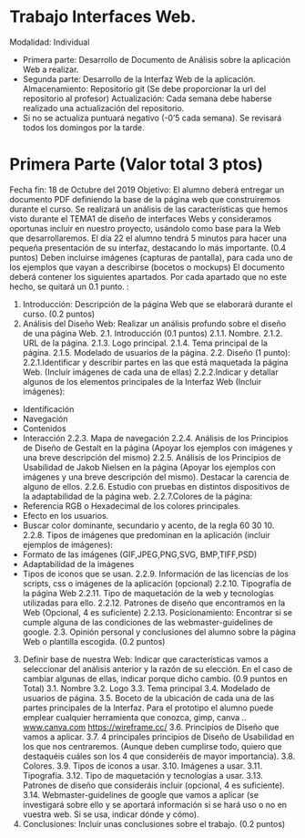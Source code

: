# Trabajo Interfaces Web.
Modalidad: Individual
* Primera parte: Desarrollo de Documento de Análisis sobre la aplicación Web a realizar.
* Segunda parte: Desarrollo de la Interfaz Web de la aplicación.
Almacenamiento: Repositorio git (Se debe proporcionar la url del repositorio al profesor)
Actualización: Cada semana debe haberse realizado una actualización del repositorio.
* Si no se actualiza puntuará negativo (-0’5 cada semana). Se revisará todos los domingos por la tarde.
# Primera Parte (Valor total 3 ptos)
Fecha fin: 18 de Octubre del 2019
Objetivo: El alumno deberá entregar un documento PDF definiendo la base de la página
web que construiremos durante el curso. Se realizará un análisis de las características que
hemos visto durante el TEMA1 de diseño de interfaces Webs y consideramos oportunas
incluir en nuestro proyecto, usándolo como base para la Web que desarrollaremos.
El día 22 el alumno tendrá 5 minutos para hacer una pequeña presentación de su interfaz,
destacando lo más importante. (0.4 puntos)
Deben incluirse imágenes (capturas de pantalla), para cada uno de los ejemplos que vayan
a describirse (bocetos o mockups)
El documento deberá contener los siguientes apartados. Por cada apartado que no este
hecho, se quitará un 0.1 punto. :
1. Introducción: Descripción de la página Web que se elaborará durante el curso. (0.2
puntos)
2. Análisis del Diseño Web: Realizar un análisis profundo sobre el diseño de una página
Web.
2.1. Introducción (0.1 puntos)
2.1.1. Nombre.
2.1.2. URL de la página.
2.1.3. Logo principal.
2.1.4. Tema principal de la página.
2.1.5. Modelado de usuarios de la página.
2.2. Diseño (1 punto):
2.2.1.Identificar y describir partes en las que está maquetada la página Web.
(Incluir imágenes de cada una de ellas)
2.2.2.Indicar y detallar algunos de los elementos principales de la Interfaz
Web (Incluir imágenes):
- Identificación
- Navegación
- Contenidos
- Interacción
2.2.3. Mapa de navegación
2.2.4. Análisis de los Principios de Diseño de Gestalt en la página (Apoyar los
ejemplos con imágenes y una breve descripción del mismo)
2.2.5. Análisis de los Principios de Usabilidad de Jakob Nielsen en la página
(Apoyar los ejemplos con imágenes y una breve descripción del mismo).
Destacar la carencia de alguno de ellos.
2.2.6. Estudio con pruebas en distintos dispositivos de la adaptabilidad de la
página web.
2.2.7.Colores de la página:
- Referencia RGB o Hexadecimal de los colores principales.
- Efecto en los usuarios.
- Buscar color dominante, secundario y acento, de la regla 60 30 10.
2.2.8. Tipos de imágenes que predominan en la aplicación (incluir ejemplos
de imágenes):
- Formato de las imágenes (GIF,JPEG,PNG,SVG, BMP,TIFF,PSD)
- Adaptabilidad de la imágenes
- Tipos de iconos que se usan.
2.2.9. Información de las licencias de los scripts, css o imágenes de la
aplicación (opcional)
2.2.10. Tipografía de la página Web
2.2.11. Tipo de maquetación de la web y tecnologías utilizadas para ello.
2.2.12. Patrones de diseño que encontramos en la Web (Opcional, 4 es
suficiente)
2.2.13. Posicionamiento: Encontrar si se cumple alguna de las condiciones
de las webmaster-guidelines de google.
2.3. Opinión personal y conclusiones del alumno sobre la página Web o plantilla
escogida. (0.2 puntos)
3. Definir base de nuestra Web: Indicar que características vamos a seleccionar del
análisis anterior y la razón de su elección. En el caso de cambiar algunas de ellas, indicar
porque dicho cambio. (0.9 puntos en Total)
3.1. Nombre
3.2. Logo
3.3. Tema principal
3.4. Modelado de usuarios de página.
3.5. Boceto de la ubicación de cada una de las partes principales de la Interfaz.
Para el prototipo el alumno puede emplear cualquier herramienta que conozca, gimp,
canva ..
www.canva.com
https://wireframe.cc/
3.6. Principios de Diseño que vamos a aplicar.
3.7. 4 principales principios de Diseño de Usabilidad en los que nos centraremos.
(Aunque deben cumplirse todo, quiero que destaquéis cuáles son los 4 que consideréis de
mayor importancia).
3.8. Colores.
3.9. Tipos de iconos a usar.
3.10. Imágenes a usar.
3.11. Tipografía.
3.12. Tipo de maquetación y tecnologías a usar.
3.13. Patrones de diseño que consideráis incluir (opcional, 4 es suficiente).
3.14. Webmaster-guidelines de google que vamos a aplicar (se investigará sobre ello
y se aportará información si se hará uso o no en vuestra web. Si se usa, indicar
dónde y cómo).
4. Conclusiones: Incluir unas conclusiones sobre el trabajo. (0.2 puntos)